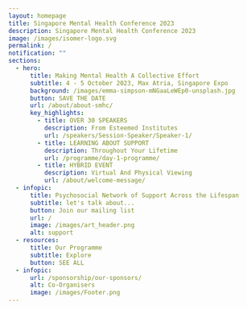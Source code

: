 ```yaml
---
layout: homepage
title: Singapore Mental Health Conference 2023
description: Singapore Mental Health Conference 2023
image: /images/isomer-logo.svg
permalink: /
notification: ""
sections:
  - hero:
      title: Making Mental Health A Collective Effort
      subtitle: 4 - 5 October 2023, Max Atria, Singapore Expo
      background: /images/emma-simpson-mNGaaLeWEp0-unsplash.jpg
      button: SAVE THE DATE
      url: /about/about-smhc/
      key_highlights:
        - title: OVER 30 SPEAKERS
          description: From Esteemed Institutes
          url: /speakers/Session-Speaker/Speaker-1/
        - title: LEARNING ABOUT SUPPORT
          description: Throughout Your Lifetime
          url: /programme/day-1-programme/
        - title: HYBRID EVENT
          description: Virtual And Physical Viewing
          url: /about/welcome-message/
  - infopic:
      title: Psychosocial Network of Support Across the Lifespan
      subtitle: let's talk about...
      button: Join our mailing list
      url: /
      image: /images/art_header.png
      alt: support
  - resources:
      title: Our Programme
      subtitle: Explore
      button: SEE ALL
  - infopic:
      url: /sponsorship/our-sponsors/
      alt: Co-Organisers
      image: /images/Footer.png
---
```

